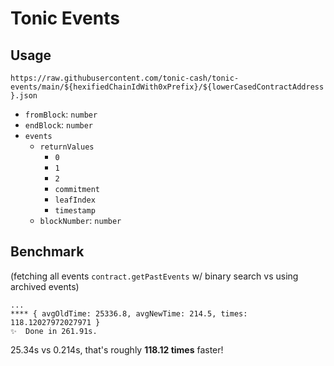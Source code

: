 # Tonic Events

## Usage

`https://raw.githubusercontent.com/tonic-cash/tonic-events/main/${hexifiedChainIdWith0xPrefix}/${lowerCasedContractAddress}.json`

- `fromBlock`: `number`
- `endBlock`: `number`
- `events`
  - `returnValues`
    - `0`
    - `1`
    - `2`
    - `commitment`
    - `leafIndex`
    - `timestamp`
  - `blockNumber`: `number`

## Benchmark
(fetching all events `contract.getPastEvents` w/ binary search vs using archived events)

```
...
**** { avgOldTime: 25336.8, avgNewTime: 214.5, times: 118.12027972027971 }
✨  Done in 261.91s.
```

25.34s vs 0.214s, that's roughly **118.12 times** faster!
